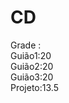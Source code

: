 # CD

Grade : <br>
        Guião1:20 <br>
          Guião2:20 <br>
            Guião3:20 <br>
            Projeto:13.5  <br>
